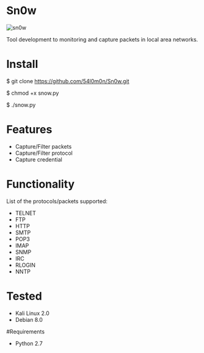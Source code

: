 # Sn0w

![sn0w](https://i.imgur.com/Z91AjNK.png)

Tool development to monitoring and capture packets in local area networks.

# Install

 $ git clone https://github.com/54l0m0n/Sn0w.git

 $ chmod +x snow.py

 $ ./snow.py

# Features
- Capture/Filter packets 
- Capture/Filter protocol 
- Capture credential

# Functionality
List of the protocols/packets supported: 
- TELNET
- FTP
- HTTP
- SMTP 
- POP3 
- IMAP
- SNMP 
- IRC
- RLOGIN
- NNTP

# Tested
- Kali Linux 2.0
- Debian 8.0

#Requirements
- Python 2.7
